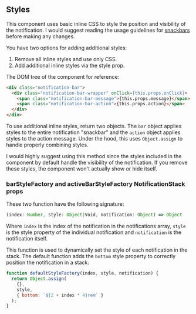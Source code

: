 ## Styles

This component uses basic inline CSS to style the position and visibility of the notification. I would suggest reading the usage guidelines for [snackbars](http://www.google.com/design/spec/components/snackbars-toasts.html) before making any changes.

You have two options for adding additional styles:

1. Remove all inline styles and use only CSS.
2. Add additional inline styles via the style prop.

The DOM tree of the component for reference:

```html
<div class="notification-bar">
  <div class="notification-bar-wrapper" onClick={this.props.onClick}>
    <span class="notification-bar-message">{this.props.message}</span>
    <span class="notification-bar-action">{this.props.action}</span>
  </div>
</div>
```

To use additional inline styles, return two objects. The `bar` object applies styles to the entire notification "snackbar" and the `action` object applies styles to the action message. Under the hood, this uses `Object.assign` to handle properly combining styles.

I would highly suggest using this method since the styles included in the component by default handle the visibility of the notification. If you remove these styles, the component won't actually show or hide itself.

### barStyleFactory and activeBarStyleFactory NotificationStack props

These two function have the following signature:

```js
(index: Number, style: Object|Void, notification: Object) => Object
```

Where `index` is the index of the notification in the notifications array,
`style` is the style property of the individual notification and `notification` is the notification itself.

This function is used to dynamically set the style of each notification in the
stack. The default function adds the `bottom` style property to correctly
position the notification in a stack.

```js
function defaultStyleFactory(index, style, notification) {
  return Object.assign(
    {},
    style,
    { bottom: `${2 + index * 4}rem` }
  );
}
```
